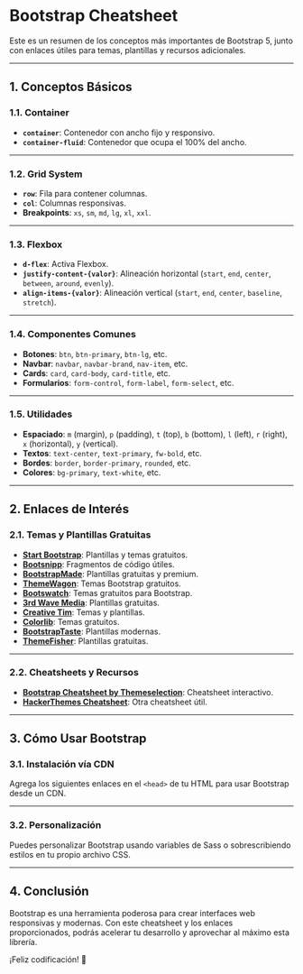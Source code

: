 # Bootstrap Cheatsheet

Este es un resumen de los conceptos más importantes de Bootstrap 5, junto con enlaces útiles para temas, plantillas y recursos adicionales.

---

## 1. **Conceptos Básicos**

### 1.1. **Container**
- **`container`**: Contenedor con ancho fijo y responsivo.
- **`container-fluid`**: Contenedor que ocupa el 100% del ancho.

---

### 1.2. **Grid System**
- **`row`**: Fila para contener columnas.
- **`col`**: Columnas responsivas.
- **Breakpoints**: `xs`, `sm`, `md`, `lg`, `xl`, `xxl`.

---

### 1.3. **Flexbox**
- **`d-flex`**: Activa Flexbox.
- **`justify-content-{valor}`**: Alineación horizontal (`start`, `end`, `center`, `between`, `around`, `evenly`).
- **`align-items-{valor}`**: Alineación vertical (`start`, `end`, `center`, `baseline`, `stretch`).

---

### 1.4. **Componentes Comunes**
- **Botones**: `btn`, `btn-primary`, `btn-lg`, etc.
- **Navbar**: `navbar`, `navbar-brand`, `nav-item`, etc.
- **Cards**: `card`, `card-body`, `card-title`, etc.
- **Formularios**: `form-control`, `form-label`, `form-select`, etc.

---

### 1.5. **Utilidades**
- **Espaciado**: `m` (margin), `p` (padding), `t` (top), `b` (bottom), `l` (left), `r` (right), `x` (horizontal), `y` (vertical).
- **Textos**: `text-center`, `text-primary`, `fw-bold`, etc.
- **Bordes**: `border`, `border-primary`, `rounded`, etc.
- **Colores**: `bg-primary`, `text-white`, etc.

---

## 2. **Enlaces de Interés**

### 2.1. **Temas y Plantillas Gratuitas**
- **[Start Bootstrap](https://startbootstrap.com/)**: Plantillas y temas gratuitos.
- **[Bootsnipp](https://bootsnipp.com/)**: Fragmentos de código útiles.
- **[BootstrapMade](https://bootstrapmade.com/)**: Plantillas gratuitas y premium.
- **[ThemeWagon](https://themewagon.com/theme-price/free/)**: Temas Bootstrap gratuitos.
- **[Bootswatch](https://bootswatch.com/)**: Temas gratuitos para Bootstrap.
- **[3rd Wave Media](https://themes.3rdwavemedia.com/bootstrap-templates/free/)**: Plantillas gratuitas.
- **[Creative Tim](https://www.creative-tim.com/bootstrap-themes/free)**: Temas y plantillas.
- **[Colorlib](https://colorlib.com/wp/themes/)**: Temas gratuitos.
- **[BootstrapTaste](https://bootstraptaste.com/)**: Plantillas modernas.
- **[ThemeFisher](https://themefisher.com/free-bootstrap-templates)**: Plantillas gratuitas.

---

### 2.2. **Cheatsheets y Recursos**
- **[Bootstrap Cheatsheet by Themeselection](https://bootstrap-cheatsheet.themeselection.com/)**: Cheatsheet interactivo.
- **[HackerThemes Cheatsheet](https://hackerthemes.com/bootstrap-cheatsheet/)**: Otra cheatsheet útil.

---

## 3. **Cómo Usar Bootstrap**

### 3.1. **Instalación vía CDN**
Agrega los siguientes enlaces en el `<head>` de tu HTML para usar Bootstrap desde un CDN.

---

### 3.2. **Personalización**
Puedes personalizar Bootstrap usando variables de Sass o sobrescribiendo estilos en tu propio archivo CSS.

---

## 4. **Conclusión**

Bootstrap es una herramienta poderosa para crear interfaces web responsivas y modernas. Con este cheatsheet y los enlaces proporcionados, podrás acelerar tu desarrollo y aprovechar al máximo esta librería.

¡Feliz codificación! 🚀

